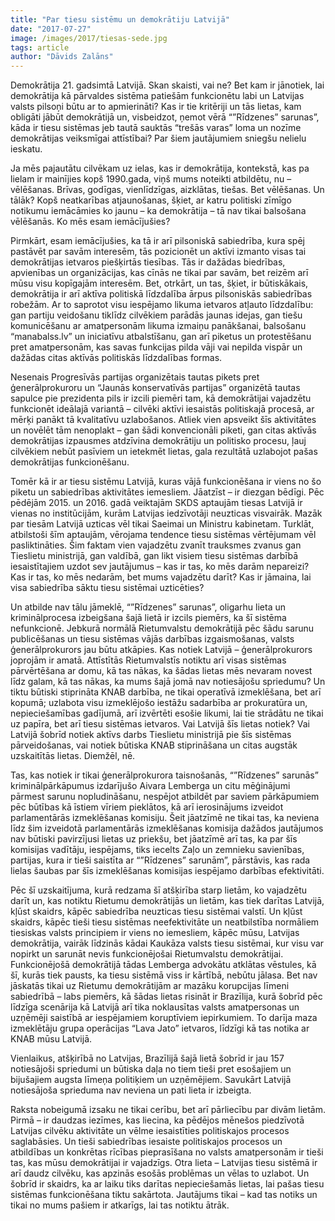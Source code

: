 ```yaml
---
title: "Par tiesu sistēmu un demokrātiju Latvijā"
date: "2017-07-27"
image: /images/2017/tiesas-sede.jpg
tags: article
author: "Dāvids Zalāns"
---
```


Demokrātija 21. gadsimtā Latvijā. Skan skaisti, vai ne? Bet kam ir jānotiek, lai demokrātija kā pārvaldes sistēma patiešām funkcionētu labi un Latvijas valsts pilsoņi būtu ar to apmierināti? Kas ir tie kritēriji un tās lietas, kam obligāti jābūt demokrātijā un, visbeidzot, ņemot vērā “”Rīdzenes” sarunas”, kāda ir tiesu sistēmas jeb tautā sauktās “trešās varas” loma un nozīme demokrātijas veiksmīgai attīstībai? Par šiem jautājumiem sniegšu nelielu ieskatu.

Ja mēs pajautātu cilvēkam uz ielas, kas ir demokrātija, kontekstā, kas pa lielam ir mainījies kopš 1990.gada, viņš mums noteikti atbildētu, nu – vēlēšanas. Brīvas, godīgas, vienlīdzīgas, aizklātas, tiešas. Bet vēlēšanas. Un tālāk? Kopš neatkarības atjaunošanas, šķiet, ar katru politiski zīmīgo notikumu iemācāmies ko jaunu – ka demokrātija – tā nav tikai balsošana vēlēšanās. Ko mēs esam iemācījušies?

Pirmkārt, esam iemācījušies, ka tā ir arī pilsoniskā sabiedrība, kura spēj pastāvēt par savām interesēm, tās pozicionēt un aktīvi izmanto visas tai demokrātijas ietvaros piešķirtās tiesības. Tās ir dažādas biedrības, apvienības un organizācijas, kas cīnās ne tikai par savām, bet reizēm arī mūsu visu kopīgajām interesēm. Bet, otrkārt, un tas, šķiet, ir būtiskākais, demokrātija ir arī aktīva politiskā līdzdalība ārpus pilsoniskās sabiedrības robežām. Ar to saprotot visu iespējamo likuma ietvaros atļauto līdzdalību: gan partiju veidošanu tiklīdz cilvēkiem parādās jaunas idejas, gan tiešu komunicēšanu ar amatpersonām likuma izmaiņu panākšanai, balsošanu “manabalss.lv” un iniciatīvu atbalstīšanu, gan arī piketus un protestēšanu pret amatpersonām, kas savas funkcijas pilda vāji vai nepilda vispār un dažādas citas aktīvās politiskās līdzdalības formas.

Nesenais Progresīvās partijas organizētais tautas pikets pret ģenerālprokuroru un “Jaunās konservatīvās partijas” organizētā tautas sapulce pie prezidenta pils ir izcili piemēri tam, kā demokrātijai vajadzētu funkcionēt ideālajā variantā – cilvēki aktīvi iesaistās politiskajā procesā, ar mērķi panākt tā kvalitatīvu uzlabošanos. Atliek vien apsveikt šīs aktivitātes un novēlēt tām nenoplakt – gan šādi konvencionāli piketi, gan citas aktīvās demokrātijas izpausmes atdzīvina demokrātiju un politisko procesu, ļauj cilvēkiem nebūt pasīviem un ietekmēt lietas, gala rezultātā uzlabojot pašas demokrātijas funkcionēšanu.

Tomēr kā ir ar tiesu sistēmu Latvijā, kuras vājā funkcionēšana ir viens no šo piketu un sabiedrības aktivitātes iemesliem. Jāatzīst – ir diezgan bēdīgi. Pēc pēdējām 2015. un 2016. gadā veiktajām SKDS aptaujām tiesas Latvijā ir vienas no institūcijām, kurām Latvijas iedzīvotāji neuzticas visvairāk. Mazāk par tiesām Latvijā uzticas vēl tikai Saeimai un Ministru kabinetam. Turklāt, atbilstoši šīm aptaujām, vērojama tendence tiesu sistēmas vērtējumam vēl pasliktināties. Šim faktam vien vajadzētu zvanīt trauksmes zvanus gan Tieslietu ministrijā, gan valdībā, gan likt visiem tiesu sistēmas darbībā iesaistītajiem uzdot sev jautājumus – kas ir tas, ko mēs darām nepareizi? Kas ir tas, ko mēs nedarām, bet mums vajadzētu darīt? Kas ir jāmaina, lai visa sabiedrība sāktu tiesu sistēmai uzticēties?

Un atbilde nav tālu jāmeklē, “”Rīdzenes” sarunas”, oligarhu lieta un kriminālprocesa izbeigšana šajā lietā ir izcils piemērs, ka šī sistēma nefunkcionē. Jebkurā normālā Rietumvalstu demokrātijā pēc šādu sarunu publicēšanas un tiesu sistēmas vājās darbības izgaismošanas, valsts ģenerālprokurors jau būtu atkāpies. Kas notiek Latvijā – ģenerālprokurors joprojām ir amatā. Attīstītās Rietumvalstīs notiktu arī visas sistēmas pārvērtēšana ar domu, kā tas nākas, ka šādas lietas mēs nevaram novest līdz galam, kā tas nākas, ka mums šajā jomā nav notiesājošu spriedumu? Un tiktu būtiski stiprināta KNAB darbība, ne tikai operatīvā izmeklēšana, bet arī kopumā; uzlabota visu izmeklējošo iestāžu sadarbība ar prokuratūra un, nepieciešamības gadījumā, arī izvērtēti esošie likumi, lai tie strādātu ne tikai uz papīra, bet arī tiesu sistēmas ietvaros. Vai Latvijā šīs lietas notiek? Vai Latvijā šobrīd notiek aktīvs darbs Tieslietu ministrijā pie šīs sistēmas pārveidošanas, vai notiek būtiska KNAB stiprināšana un citas augstāk uzskaitītās lietas. Diemžēl, nē.

Tas, kas notiek ir tikai ģenerālprokurora taisnošanās, “”Rīdzenes” sarunās” kriminālpārkāpumus izdarījušo Aivara Lemberga un citu mēģinājumi pārmest sarunu nopludināšanu, nespējot atbildēt par saviem pārkāpumiem pēc būtības kā īstiem vīriem pieklātos, kā arī ierosinājums izveidot parlamentārās izmeklēšanas komisiju. Šeit jāatzīmē ne tikai tas, ka neviena līdz šim izveidotā parlamentārās izmeklēšanas komisija dažādos jautājumos nav būtiski pavirzījusi lietas uz priekšu, bet jāatzīmē arī tas, ka par šīs komisijas vadītāju, iespējams, tiks iecelts Zaļo un zemnieku savienības, partijas, kura ir tieši saistīta ar “”Rīdzenes” sarunām”, pārstāvis, kas rada lielas šaubas par šīs izmeklēšanas komisijas iespējamo darbības efektivitāti.

Pēc šī uzskaitījuma, kurā redzama šī atšķirība starp lietām, ko vajadzētu darīt un, kas notiktu Rietumu demokrātijās un lietām, kas tiek darītas Latvijā, kļūst skaidrs, kāpēc sabiedrība neuzticas tiesu sistēmai valstī. Un kļūst skaidrs, kāpēc tieši tiesu sistēmas neefektivitāte un neatbilstība normāliem tiesiskas valsts principiem ir viens no iemesliem, kāpēc mūsu, Latvijas demokrātija, vairāk līdzinās kādai Kaukāza valsts tiesu sistēmai, kur visu var nopirkt un sarunāt nevis funkcionējošai Rietumvalstu demokrātijai. Funkcionējošā demokrātijā tādas Lemberga advokātu atklātas vēstules, kā šī, kurās tiek pausts, ka tiesu sistēmā viss ir kārtībā, nebūtu jālasa. Bet nav jāskatās tikai uz Rietumu demokrātijām ar mazāku korupcijas līmeni sabiedrībā – labs piemērs, kā šādas lietas risināt ir Brazīlija, kurā šobrīd pēc līdzīga scenārija kā Latvijā arī tika noklausītas valsts amatpersonas un uzņēmēji saistībā ar iespējamiem koruptīviem iepirkumiem. To darīja maza izmeklētāju grupa operācijas “Lava Jato” ietvaros, līdzīgi kā tas notika ar KNAB mūsu Latvijā.

Vienlaikus, atšķirībā no Latvijas, Brazīlijā šajā lietā šobrīd ir jau 157 notiesājoši spriedumi un būtiska daļa no tiem tieši pret esošajiem un bijušajiem augsta līmeņa politiķiem un uzņēmējiem. Savukārt Latvijā notiesājoša sprieduma nav neviena un pati lieta ir izbeigta.

Raksta nobeigumā izsaku ne tikai cerību, bet arī pārliecību par divām lietām. Pirmā – ir daudzas iezīmes, kas liecina, ka pēdējos mēnešos piedzīvotā Latvijas cilvēku aktivitāte un vēlme iesaistīties politiskajos procesos saglabāsies. Un tieši sabiedrības iesaiste politiskajos procesos un atbildības un konkrētas rīcības pieprasīšana no valsts amatpersonām ir tieši tas, kas mūsu demokrātijai ir vajadzīgs. Otra lieta – Latvijas tiesu sistēmā ir arī daudz cilvēku, kas apzinās esošās problēmas un vēlas to uzlabot. Un šobrīd ir skaidrs, ka ar laiku tiks darītas nepieciešamās lietas, lai pašas tiesu sistēmas funkcionēšana tiktu sakārtota. Jautājums tikai – kad tas notiks un tikai no mums pašiem ir atkarīgs, lai tas notiktu ātrāk.
